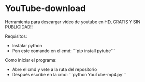 # YouTube-download
Herramienta para descargar video de youtube en HD, GRATIS Y SIN PUBLICIDAD!!

Requisitos:
- Instalar python
- Pon este comando en el cmd: ´´´pip install pytube´´´

Como iniciar el programa:
- Abre el cmd y vete a la ruta del repositorio
- Después escribe en la cmd: ´´´python YouTube-mp4.py´´´
